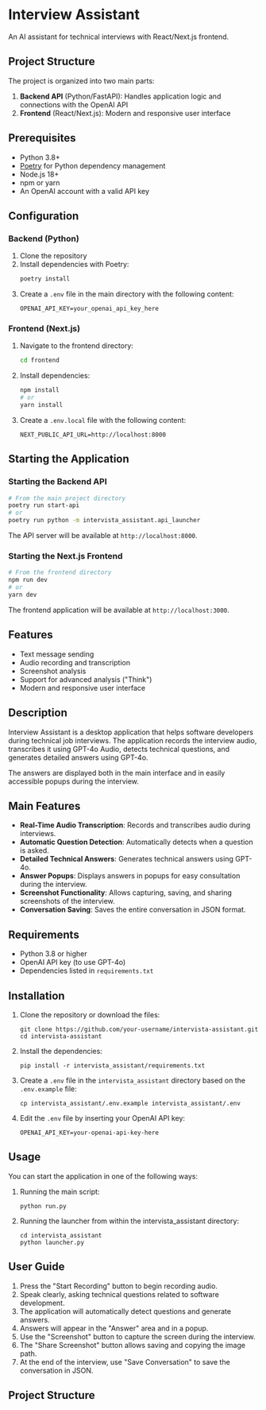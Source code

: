 # Interview Assistant

An AI assistant for technical interviews with React/Next.js frontend.

## Project Structure

The project is organized into two main parts:

1. **Backend API** (Python/FastAPI): Handles application logic and connections with the OpenAI API
2. **Frontend** (React/Next.js): Modern and responsive user interface

## Prerequisites

- Python 3.8+
- [Poetry](https://python-poetry.org/docs/#installation) for Python dependency management
- Node.js 18+
- npm or yarn
- An OpenAI account with a valid API key

## Configuration

### Backend (Python)

1. Clone the repository
2. Install dependencies with Poetry:
   ```bash
   poetry install
   ```
3. Create a `.env` file in the main directory with the following content:
   ```
   OPENAI_API_KEY=your_openai_api_key_here
   ```

### Frontend (Next.js)

1. Navigate to the frontend directory:
   ```bash
   cd frontend
   ```
2. Install dependencies:
   ```bash
   npm install
   # or
   yarn install
   ```
3. Create a `.env.local` file with the following content:
   ```
   NEXT_PUBLIC_API_URL=http://localhost:8000
   ```

## Starting the Application

### Starting the Backend API

```bash
# From the main project directory
poetry run start-api
# or
poetry run python -m intervista_assistant.api_launcher
```

The API server will be available at `http://localhost:8000`.

### Starting the Next.js Frontend

```bash
# From the frontend directory
npm run dev
# or
yarn dev
```

The frontend application will be available at `http://localhost:3000`.

## Features

- Text message sending
- Audio recording and transcription
- Screenshot analysis
- Support for advanced analysis ("Think")
- Modern and responsive user interface

## Description

Interview Assistant is a desktop application that helps software developers during technical job interviews. The application records the interview audio, transcribes it using GPT-4o Audio, detects technical questions, and generates detailed answers using GPT-4o.

The answers are displayed both in the main interface and in easily accessible popups during the interview.

## Main Features

- **Real-Time Audio Transcription**: Records and transcribes audio during interviews.
- **Automatic Question Detection**: Automatically detects when a question is asked.
- **Detailed Technical Answers**: Generates technical answers using GPT-4o.
- **Answer Popups**: Displays answers in popups for easy consultation during the interview.
- **Screenshot Functionality**: Allows capturing, saving, and sharing screenshots of the interview.
- **Conversation Saving**: Saves the entire conversation in JSON format.

## Requirements

- Python 3.8 or higher
- OpenAI API key (to use GPT-4o)
- Dependencies listed in `requirements.txt`

## Installation

1. Clone the repository or download the files:
   ```
   git clone https://github.com/your-username/intervista-assistant.git
   cd intervista-assistant
   ```

2. Install the dependencies:
   ```
   pip install -r intervista_assistant/requirements.txt
   ```

3. Create a `.env` file in the `intervista_assistant` directory based on the `.env.example` file:
   ```
   cp intervista_assistant/.env.example intervista_assistant/.env
   ```

4. Edit the `.env` file by inserting your OpenAI API key:
   ```
   OPENAI_API_KEY=your-openai-api-key-here
   ```

## Usage

You can start the application in one of the following ways:

1. Running the main script:
   ```
   python run.py
   ```

2. Running the launcher from within the intervista_assistant directory:
   ```
   cd intervista_assistant
   python launcher.py
   ```

## User Guide

1. Press the "Start Recording" button to begin recording audio.
2. Speak clearly, asking technical questions related to software development.
3. The application will automatically detect questions and generate answers.
4. Answers will appear in the "Answer" area and in a popup.
5. Use the "Screenshot" button to capture the screen during the interview.
6. The "Share Screenshot" button allows saving and copying the image path.
7. At the end of the interview, use "Save Conversation" to save the conversation in JSON.

## Project Structure
